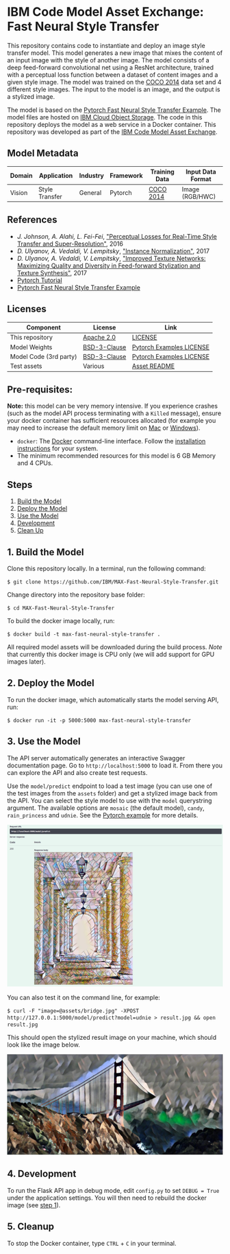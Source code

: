 # IBM Code Model Asset Exchange: Fast Neural Style Transfer

This repository contains code to instantiate and deploy an image style transfer model. This model generates a new image that mixes the content of an input image with the style of another image. The model consists of a deep feed-forward convolutional net using a ResNet architecture, trained with a perceptual loss function between a dataset of content images and a given style image. The model was trained on the [COCO 2014](http://mscoco.org/dataset/#download) data set and 4 different style images. The input to the model is an image, and the output is a stylized image.

The model is based on the [Pytorch Fast Neural Style Transfer Example](https://github.com/pytorch/examples/tree/master/fast_neural_style). The model files are hosted on [IBM Cloud Object Storage](http://max-assets.s3-api.us-geo.objectstorage.softlayer.net/pytorch/neuralstyle/neuralstyle.tar.gz). The code in this repository deploys the model as a web service in a Docker container. This repository was developed as part of the [IBM Code Model Asset Exchange](https://developer.ibm.com/code/exchanges/models/).

## Model Metadata
| Domain | Application | Industry  | Framework | Training Data | Input Data Format |
| ------------- | --------  | -------- | --------- | --------- | -------------- | 
| Vision | Style Transfer | General | Pytorch | [COCO 2014](http://mscoco.org/dataset/#download) | Image (RGB/HWC)| 

## References

* _J. Johnson, A. Alahi, L. Fei-Fei_, ["Perceptual Losses for Real-Time Style Transfer and Super-Resolution"](https://arxiv.org/pdf/1603.08155.pdf), 2016
* _D. Ulyanov, A. Vedaldi, V. Lempitsky_, ["Instance Normalization"](https://arxiv.org/pdf/1607.08022.pdf), 2017
* _D. Ulyanov, A. Vedaldi, V. Lempitsky_, ["Improved Texture Networks: Maximizing Quality and Diversity in Feed-forward Stylization and Texture Synthesis"](https://arxiv.org/pdf/1701.02096.pdf), 2017
* [Pytorch Tutorial](http://pytorch.org/tutorials/advanced/neural_style_tutorial.html)
* [Pytorch Fast Neural Style Transfer Example](https://github.com/pytorch/examples/tree/master/fast_neural_style)

## Licenses

| Component | License | Link  |
| ------------- | --------  | -------- |
| This repository | [Apache 2.0](https://www.apache.org/licenses/LICENSE-2.0) | [LICENSE](LICENSE) |
| Model Weights | [BSD-3-Clause](https://opensource.org/licenses/BSD-3-Clause) | [Pytorch Examples LICENSE](https://github.com/pytorch/examples/blob/master/LICENSE) |
| Model Code (3rd party) | [BSD-3-Clause](https://opensource.org/licenses/BSD-3-Clause) | [Pytorch Examples LICENSE](https://github.com/pytorch/examples/blob/master/LICENSE) |
| Test assets | Various | [Asset README](assets/README.md) |

## Pre-requisites:

**Note:** this model can be very memory intensive. If you experience crashes (such as the model API process terminating with a `Killed` message), ensure your docker container has sufficient resources allocated (for example you may need to increase the default memory limit on [Mac](https://docs.docker.com/docker-for-mac/#advanced-tab) or [Windows](https://docs.docker.com/docker-for-windows/#advanced)). 

* `docker`: The [Docker](https://www.docker.com/) command-line interface. Follow the [installation instructions](https://docs.docker.com/install/) for your system.
* The minimum recommended resources for this model is 6 GB Memory and 4 CPUs.

## Steps

1. [Build the Model](#1-build-the-model)
2. [Deploy the Model](#2-deploy-the-model)
3. [Use the Model](#3-use-the-model)
4. [Development](#4-development)
5. [Clean Up](#5-clean-up)

## 1. Build the Model

Clone this repository locally. In a terminal, run the following command:

```
$ git clone https://github.com/IBM/MAX-Fast-Neural-Style-Transfer.git
```

Change directory into the repository base folder:

```
$ cd MAX-Fast-Neural-Style-Transfer
```

To build the docker image locally, run: 

```
$ docker build -t max-fast-neural-style-transfer .
```

All required model assets will be downloaded during the build process. _Note_ that currently this docker image is CPU only (we will add support for GPU images later).


## 2. Deploy the Model

To run the docker image, which automatically starts the model serving API, run:

```
$ docker run -it -p 5000:5000 max-fast-neural-style-transfer
```

## 3. Use the Model

The API server automatically generates an interactive Swagger documentation page. Go to `http://localhost:5000` to load it. From there you can explore the API and also create test requests.

Use the `model/predict` endpoint to load a test image (you can use one of the test images from the `assets` folder) and get a stylized image back from the API. You can select the style model to use with the `model` querystring argument. The available options are `mosaic` (the default model), `candy`, `rain_princess` and `udnie`. See the [Pytorch example](https://github.com/pytorch/examples/tree/master/fast_neural_style#models) for more details.

![Swagger Doc Screenshot](docs/swagger-screenshot.png)

You can also test it on the command line, for example:

```
$ curl -F "image=@assets/bridge.jpg" -XPOST http://127.0.0.1:5000/model/predict?model=udnie > result.jpg && open result.jpg
```

This should open the stylized result image on your machine, which should look like the image below.

![CLI Screenshot](docs/cli-screenshot.jpg)

## 4. Development

To run the Flask API app in debug mode, edit `config.py` to set `DEBUG = True` under the application settings. You will then need to rebuild the docker image (see [step 1](#1-build-the-model)).

## 5. Cleanup

To stop the Docker container, type `CTRL` + `C` in your terminal.
